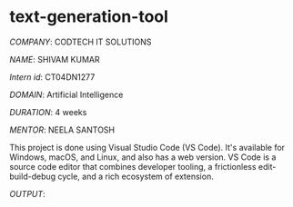 # text-generation-tool

*COMPANY*: CODTECH IT SOLUTIONS

*NAME*: SHIVAM KUMAR

*Intern id*: CT04DN1277

*DOMAIN*: Artificial Intelligence

*DURATION*: 4 weeks

*MENTOR*: NEELA SANTOSH

This project is done using Visual Studio Code (VS Code). It's available for Windows, macOS, and Linux, and also has a web version. VS Code is a source code editor that combines developer tooling, a frictionless edit-build-debug cycle, and a rich ecosystem of extension.

*OUTPUT*:


